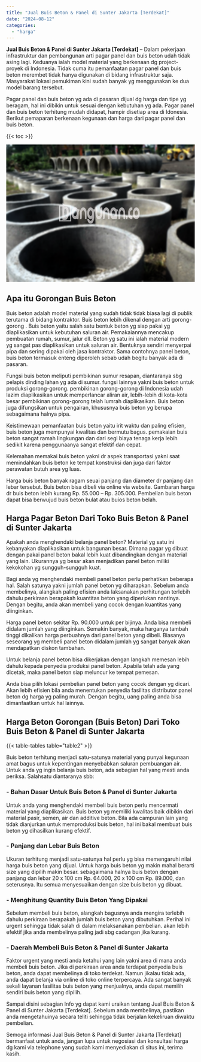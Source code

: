```yaml
---
title: "Jual Buis Beton & Panel di Sunter Jakarta [Terdekat]"
date: "2024-08-12"
categories: 
  - "harga"
---
```


**Jual Buis Beton & Panel di Sunter Jakarta \[Terdekat\]** – Dalam pekerjaan infrastruktur dan pembangunan arti pagar panel dan buis beton udah tidak asing lagi. Keduanya ialah model material yang berkenaan dg project-proyek di Indonesia. Tidak cuma itu pemanfaatan pagar panel dan buis beton merembet tidak hanya digunakan di bidang infrastruktur saja. Masyarakat lokasi pemukiman kini sudah banyak yg menggunakan ke dua model barang tersebut.

Pagar panel dan buis beton yg ada di pasaran dijual dg harga dan tipe yg beragam, hal ini dibikin untuk sesuai dengan kebutuhan yg ada. Pagar panel dan buis beton terhitung mudah didapat, hampir disetiap area di Idonesia. Berikut pemaparan berkenaan kegunaan dan harga dari pagar panel dan buis beton.

{{< toc >}}

![Jual Buis Beton & Panel di Sunter Jakarta [Terdekat]](/images/jual-panel-buis-beton-murah-27.png)

## Apa itu Gorongan Buis Beton

Buis beton adalah model material yang sudah tidak tidak biasa lagi di publik terutama di bidang kontraktor. Buis beton lebih dikenal dengan arti gorong-gorong . Buis beton yaitu salah satu bentuk beton yg siap pakai yg diaplikasikan untuk kebutuhan saluran air. Pemakaiannya mencakup pembuatan rumah, sumur, jalur dll. Beton yg satu ini ialah material modern yg sangat pas diaplikasikan untuk saluran air. Bentuknya sendiri menyerpai pipa dan sering dipakai oleh jasa kontraktor. Sama contohnya panel beton, buis beton termasuk enteng diperoleh sebab udah begitu banyak ada di pasaran.

Fungsi buis beton meliputi pembikinan sumur resapan, diantaranya sbg pelapis dinding lahan yg ada di sumur. fungsi lainnya yakni buis beton untuk produksi gorong-gorong. pembikinan gorong-gorong di Indonesia udah lazim diaplikasikan untuk memperlancar aliran air, lebih-lebih di kota-kota besar pembikinan gorong-gorong telah lumrah diaplikasikan. Buis beton juga difungsikan untuk pengairan, khususnya buis beton yg berupa sebagaimana halnya pipa.

Keistimewaan pemanfaatan buis beton yaitu irit waktu dan paling efisien, buis beton juga mempunyai kwalitas dan bermutu bagus. pemakaian buis beton sangat ramah lingkungan dan dari segi biaya tenaga kerja lebih sedikit karena penggunaanya sangat efektif dan cepat.

Kelemahan memakai buis beton yakni dr aspek transportasi yakni saat memindahkan buis beton ke tempat konstruksi dan juga dari faktor perawatan butuh area yg luas.

Harga buis beton banyak ragam seuai panjang dan diameter dr panjang dan lebar tersebut. Buis beton bisa dibeli via online via website. Gambaran harga dr buis beton lebih kurang Rp. 55.000 – Rp. 305.000. Pembelian buis beton dapat bisa berwujud buis beton bulat atau buios beton belah.

## Harga Pagar Beton Dari Toko Buis Beton & Panel di Sunter Jakarta

Apakah anda menghendaki belanja panel beton? Material yg satu ini kebanyakan diaplikasikan untuk bangunan besar. Dimana pagar yg dibuat dengan pakai panel beton bakal lebih kuat dibandingkan dengan material yang lain. Ukurannya yg besar akan menjadikan panel beton miliki kekokohan yg sungguh-sungguh kuat.

Bagi anda yg menghendaki membeli panel beton perlu perhatikan beberapa hal. Salah satunya yakni jumlah panel beton yg diharapkan. Sebelum anda membelinya, alangkah paling efisien anda laksanakan perhitungan terlebih dahulu perkiraan berapakah kuantitas beton yang diperlukan nantinya. Dengan begitu, anda akan membeli yang cocok dengan kuantitas yang diinginkan.

Harga panel beton sekitar Rp. 90.000 untuk per bijinya. Anda bisa membeli didalam jumlah yang diinginkan. Semakin banyak, maka harganya tambah tinggi dikalikan harga perbuahnya dari panel beton yang dibeli. Biasanya seseorang yg membeli panel beton didalam jumlah yg sangat banyak akan mendapatkan diskon tambahan.

Untuk belanja panel beton bisa dikerjakan dengan langkah memesan lebih dahulu kepada penyedia produksi panel beton. Apabila telah ada yang dicetak, maka panel beton siap meluncur ke tempat pemesan.

Anda bisa pilih lokasi pembelian panel beton yang cocok dengan yg dicari. Akan lebih efisien bila anda menentukan penyedia fasilitas distributor panel beton dg harga yg paling murah. Dengan begitu, uang paling anda bisa dimanfaatkan untuk hal lainnya.

## Harga Beton Gorongan (Buis Beton) Dari Toko Buis Beton & Panel di Sunter Jakarta

{{< table-tables table="table2" >}}

Buis beton terhitung menjadi satu-satunya material yang punyai kegunaan amat bagus untuk kepentingan menyebabkan saluran pembuangan air. Untuk anda yg ingin belanja buis beton, ada sebagian hal yang mesti anda periksa. Salahsatu diantaranya sbb:

### \- Bahan Dasar Untuk Buis Beton & Panel di Sunter Jakarta

Untuk anda yang menghendaki membeli buis beton perlu mencermati material yang diaplikasikan. Buis beton yg memiliki kwalitas baik dibikin dari material pasir, semen, air dan additive beton. Bila ada campuran lain yang tidak dianjurkan untuk memproduksi buis beton, hal ini bakal membuat buis beton yg dihasilkan kurang efektif.

### \- Panjang dan Lebar Buis Beton

Ukuran terhitung menjadi satu-satunya hal perlu yg bisa memengaruhi nilai harga buis beton yang dijual. Untuk harga buis beton yg makin mahal berarti size yang dipilih makin besar. sebagaimana halnya buis beton dengan panjang dan lebar 20 x 100 cm Rp. 64.000, 20 x 100 cm Rp. 89.000, dan seterusnya. Itu semua menyesuaikan dengan size buis beton yg dibuat.

### \- Menghitung Quantity Buis Beton Yang Dipakai

Sebelum membeli buis beton, alangkah bagusnya anda mengira terlebih dahulu perkiraan berapakah jumlah buis beton yang dibutuhkan. Perihal ini urgent sehingga tidak salah di dalam melaksanakan pembelian. akan lebih efektif jika anda membelinya paling jadi sbg cadangan jika kurang.

### \- Daerah Membeli Buis Beton & Panel di Sunter Jakarta

Faktor urgent yang mesti anda ketahui yang lain yakni area di mana anda membeli buis beton. Jika di perkiraan area anda terdapat penyedia buis beton, anda dapat membelinya di toko terdekat. Namun jikalau tidak ada, anda dapat belanja via online di toko online terpercaya. Ada sangat banyak sekali layanan fasilitas buis beton yang menjualnya, anda dapat memilih sendiri buis beton yang dipilih.

Sampai disini sebagian Info yg dapat kami uraikan tentang Jual Buis Beton & Panel di Sunter Jakarta \[Terdekat\]. Sebelum anda membelinya, pastikan anda mengetahuinya secara teliti sehingga tidak berjalan kekeliruan diwaktu pembelian.

Semoga informasi Jual Buis Beton & Panel di Sunter Jakarta \[Terdekat\] bermanfaat untuk anda, jangan lupa untuk negosiasi dan konsultasi harga dg kami via telephone yang sudah kami menyediakan di situs ini, terima kasih.
